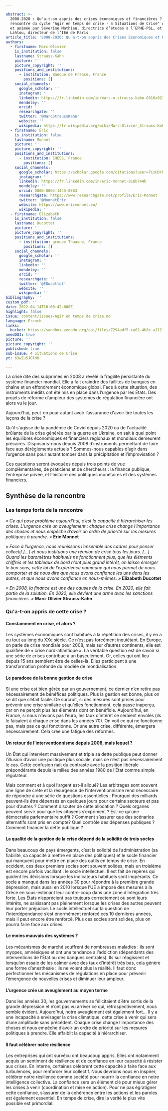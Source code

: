 ```yaml
---

abstract: >-
  2008-2020 : Qu'a-t-on appris des crises économiques et financières ? :
  rencontre du cycle "Agir en temps de crise - 4 Situations de Crise" organisée
  et animée par Séverine Mathieu, directrice d’études à l’EPHE-PSL, et Saadi
  Lahlou, directeur de l’IEA de Paris
article_title: '2008-2020: Qu a-t-on appris des Crises Economiques et Financières ?'
authors:
  - firstname: Marc-Olivier
    is_institution: false
    lastname: Strauss-Kahn
    picture: ''
    picture_copyright: ''
    positions_and_institutions:
      - institution: Banque de France, France
        positions: []
    social_channels:
      google_scholar: ''
      instagram: ''
      linkedin: https://fr.linkedin.com/in/marc-o-strauss-kahn-0310a923
      mendeley: ''
      orcid: ''
      researchgate: ''
      twitter: '@MarcStraussKahn'
      website: ''
      wikipedia: https://fr.wikipedia.org/wiki/Marc-Olivier_Strauss-Kahn
  - firstname: Éric
    is_institution: false
    lastname: Monnet
    picture: ''
    picture_copyright: ''
    positions_and_institutions:
      - institution: EHESS, France
        positions: []
    social_channels:
      google_scholar: https://scholar.google.com/citations?user=7CzHDrkAAAAJ&hl=fr
      instagram: ''
      linkedin: https://fr.linkedin.com/in/eric-monnet-818b744b
      mendeley: ''
      orcid: 0000-0003-1445-8883
      researchgate: https://www.researchgate.net/profile/Eric-Monnet
      twitter: '@MonnetEric'
      website: https://www.ericmonnet.eu/
      wikipedia: ''
  - firstname: Elizabeth
    is_institution: false
    lastname: Ducottet
    picture: ''
    picture_copyright: ''
    positions_and_institutions:
      - institution: groupe Thuasne, France
        positions: []
    social_channels:
      google_scholar: ''
      instagram: ''
      linkedin: ''
      mendeley: ''
      orcid: ''
      researchgate: ''
      twitter: '@EDucottet'
      website: ''
      wikipedia: ''
bibliography: ''
custom_pdf: ''
date: 2022-04-14T16:00:42.000Z
highlight: false
issue: content/issues/Agir en temps de crise.md
language: French
links:
  bucket: https://sandbox.zenodo.org/api/files/7294adf5-ca02-4b8c-a112-6a39473ba016
needDOI: true
picture: ''
picture_copyright: ''
published: true
sub-issue: 4 Situations de Crise
yt: 63wZu5JOlMU

---
```









La crise dite des subprimes en 2008 a révélé la fragilité persistante du système financier mondial. Elle a fait craindre des faillites de banques en chaîne et un effondrement économique global. Face à cette situation, des instruments inédits ont été mis en place dans l’urgence par les États. Des projets de réforme d’ampleur des systèmes de régulation financière ont alors vu le jour.

Aujourd'hui, peut-on pour autant avoir l’assurance d'avoir tiré toutes les leçons de la crise ?

Qu'il s'agisse de la pandémie de Covid depuis 2020 ou de l'actualité brûlante de la crise générée par la guerre en Ukraine, on sait à quel point les équilibres économiques et financiers régionaux et mondiaux demeurent précaires. Disposons-nous depuis 2008 d’instruments permettant de faire face aux dérèglements actuels ? Sommes-nous capables d’agir dans l’urgence sans pour autant tomber dans la précipitation et l’improvisation ?

Ces questions seront évoquées depuis trois points de vue complémentaires, de praticiens et de chercheurs : la finance publique, l’entreprise privée, et l’histoire des politiques monétaires et des systèmes financiers.

<Youtube yt="63wZu5JOlMU" caption ="2008-2020 : QU’A-T-ON APPRIS DES CRISES ÉCONOMIQUES ET FINANCIÈRES ?"></Youtube>

## Synthèse de la rencontre

### Les temps forts de la rencontre

_« Ce qui pose problème aujourd’hui, c’est la capacité à hiérarchiser les crises. L’urgence crée un aveuglement : chaque crise change l’importance des choses et nous empêche d’avoir un ordre de priorité sur les mesures politiques à prendre. »_ **Eric Monnet**

_« Face à l’urgence, nous réunissons l’ensemble des cadres pour penser collectif \[...\] et nous instituons une réunion de crise tous les jours. \[...\] Quand les baromètres habituels ne fonctionnent plus, que les éléments chiffrés et les tableaux de bord n’ont plus grand intérêt, on laisse émerger le bon sens, cette loi de l’expérience commune qui nous permet de nous comporter et de nous dire que nous avons confiance les uns dans les autres, et que nous avons confiance en nous-mêmes. »_ **Elizabeth Ducottet**

_« En 2008, la finance est une des causes de la crise. En 2020, elle fait partie de la solution. En 2022, elle devient une arme avec les sanctions financières. »_ **Marc-Olivier Strauss-Kahn**

### Qu'a-t-on appris de cette crise ?

#### Constamment en crise, et alors ?

Les systèmes économiques sont habitués à la répétition des crises, il y en a eu tout au long du XXe siècle. Ce n’est pas forcément inquiétant. En Europe, on parle de crise mondiale pour 2008, mais sur d’autres continents, elle est qualifiée de « crise nord-atlantique ». La véritable question est de savoir si une série de crises contribue à un basculement. Or, celles qui ont lieu depuis 15 ans semblent être de celles-là. Elles participent à une transformation profonde du modèle de mondialisation.

#### Le paradoxe de la bonne gestion de crise

Si une crise est bien gérée par un gouvernement, ce dernier n’en retire pas nécessairement de bénéfices politiques. Plus la gestion est bonne, plus on se dit que c’était facile. De surcroît, si des mesures sont prises pour prévenir une crise similaire et qu’elles fonctionnent, cela passe inaperçu, car on ne perçoit plus les éléments dont on bénéficie. Aujourd’hui, en France, si nous n’avions pas l’euro, les taux d’intérêt se seraient envolés (ils le faisaient à chaque crise dans les années 70). On voit ce qui ne fonctionne pas, mais pas ce qui fonctionne. Or une autre crise, différente, émergera nécessairement. Cela crée une fatigue des réformes.

#### Un retour de l’interventionnisme depuis 2008, mais lequel ?

Un État qui intervient massivement et triple sa dette publique peut donner l’illusion d’avoir une politique plus sociale, mais ce n’est pas nécessairement le cas. Cette confusion nait du contraste avec la position libérale prépondérante depuis le milieu des années 1980 de l’État comme simple régulateur.

Mais comment et à quoi l’argent est-il alloué? Les arbitrages sont souvent une ligne de crête et la résurgence de l’interventionnisme rend nécessaire de répondre à une série de questions essentielles : Pourquoi des milliards peuvent-ils être dépensés en quelques jours pour certains secteurs et pas pour d’autres ? Comment discuter de cette allocation ? Quels organes peuvent servir pour que les citoyens s’expriment ? Est-ce qu’une démocratie parlementaire suffit ? Comment s’assurer que des scénarios alternatifs sont pris en compte? Quel contrôle des dépenses publiques ? Comment financer la dette publique ?

#### La qualité de la gestion de la crise dépend de la solidité de trois socles

Dans beaucoup de pays émergents, c’est la solidité de l’administration (sa fiabilité, sa capacité à mettre en place des politiques) et le socle financier qui manquent pour mettre en place des outils en temps de crise. En occident, ces deux premiers socles sont souvent solides, mais un troisième est encore parfois vacillant : le socle intellectuel. Il est fait de repères qui guident les décisions lorsque les indicateurs habituels sont inopérants. Ce socle a manqué dans les années 30 pour répondre à la première grande dépression, mais aussi en 2010 lorsque l’UE a imposé des mesures à la Grèce en sous-estimant leur contre-coup dans une zone d’intégration très forte. Les États n’apprécient pas toujours correctement où sont leurs intérêts, ne saisissant pas pleinement lorsque les crises des autres peuvent leur porter préjudice. Le socle intellectuel sur la question de l’interdépendance s’est énormément renforcé ces 10 dernières années, mais il peut encore être renforcé. Plus ces socles sont solides, plus on pourra faire face aux crises.

#### Le moins mauvais des systèmes ?

Les mécanismes de marché souffrent de nombreuses maladies : ils sont myopes, amnésiques et ont une tendance à l’addiction (dépendants des interventions de l’État ou des banques centrales). Ils sur réagissent et lorsqu’on essaie de les calmer avec des taux d’intérêt très bas, cela génère une forme d’anesthésie : ils ne voient plus la réalité. Il faut donc perfectionner les mécanismes de régulations en place pour prévenir l’émergence de nouvelles crises et diminuer leur ampleur.

#### L’urgence crée un aveuglement au moyen terme

Dans les années 30, les gouvernements se félicitaient d’être sortis de la grande dépression et n’ont pas vu arriver ce qui, rétrospectivement, nous semble évident. Aujourd’hui, notre aveuglement est également fort... Il y a une incapacité à envisager la crise climatique, cette crise à venir qui sera d’une amplitude sans précédent. Chaque crise change l’importance des choses et nous empêche d’avoir un ordre de priorité sur les mesures politiques à prendre. Elle affaiblit la capacité à hiérarchiser.

#### Il faut célébrer notre résilience

Les entreprises qui ont survécu ont beaucoup appris. Elles ont notamment acquis un sentiment de résilience et de confiance en leur capacité à résister aux crises. En interne, certaines célèbrent cette capacité à faire face aux turbulences, pour renforcer leur collectif. Nous devrions nous en inspirer, célébrer notre résilience comme société pour nourrir la confiance en notre intelligence collective. La confiance sera un élément clé pour mieux gérer les crises à venir (coordination et mise en action). Pour ne pas égratigner cette confiance, s’assurer de la cohérence entre les actions et les paroles est également essentiel. En temps de crise, dire la vérité le plus vite possible est primordial.